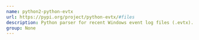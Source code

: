 ```yaml
---
name: python2-python-evtx
url: https://pypi.org/project/python-evtx/#files
description: Python parser for recent Windows event log files (.evtx). URL : https://pypi.org/project/python-evtx/#files Groups : None
group: None
---
```

